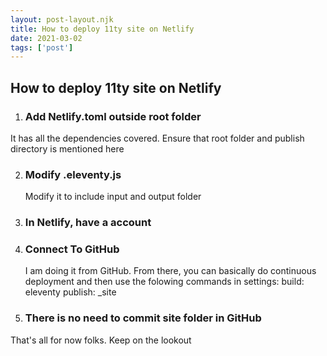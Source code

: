 ```yaml
---
layout: post-layout.njk 
title: How to deploy 11ty site on Netlify
date: 2021-03-02
tags: ['post']
---
```

## How to deploy 11ty site on Netlify
1. ### Add Netlify.toml outside root folder
  It has all the dependencies covered. Ensure that root folder and publish directory is mentioned here
  
2. ### Modify .eleventy.js 
    Modify it to include input and output folder
    
3. ### In Netlify, have a account
4. ### Connect To GitHub
      I am doing it from GitHub. From there, you can basically do continuous deployment and then use the folowing commands in settings:
      build: eleventy
      publish: _site
   
5. ### There is no need to commit site folder in GitHub

That's all for now folks. Keep on the lookout
